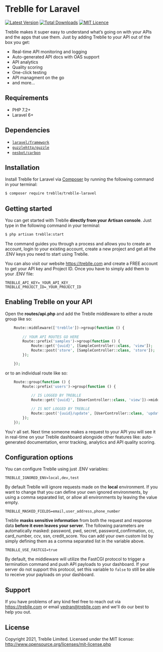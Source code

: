 # Treblle for Laravel

[![Latest Version](https://img.shields.io/packagist/v/treblle/treblle-laravel)](https://packagist.org/packages/treblle/treblle-laravel)
[![Total Downloads](https://img.shields.io/packagist/dt/treblle/treblle-laravel)](https://packagist.org/packages/treblle/treblle-laravel)
[![MIT Licence](https://img.shields.io/packagist/l/treblle/treblle-laravel)](LICENSE.md)

Treblle makes it super easy to understand what’s going on with your APIs and the apps that use them. Just by adding Treblle to your API out of the box you get:
* Real-time API monitoring and logging
* Auto-generated API docs with OAS support
* API analytics
* Quality scoring
* One-click testing
* API managment on the go
* and more...

## Requirements
* PHP 7.2+
* Laravel 6+

## Dependencies
* [`laravel/framework`](https://packagist.org/packages/laravel/framework)
* [`guzzlehttp/guzzle`](https://packagist.org/packages/guzzlehttp/guzzle)
* [`nesbot/carbon`](https://packagist.org/packages/nesbot/carbon)

## Installation
Install Treblle for Laravel via [Composer](http://getcomposer.org/) by running the following command in your terminal:

```bash
$ composer require treblle/treblle-laravel
```

## Getting started
You can get started with Treblle **directly from your Artisan console**. Just type in the following command in your terminal:
 
```bash
$ php artisan treblle:start
```
The command guides you through a process and allows you to create an account, login to your existing account, create a new project and get all the .ENV keys you need to start using Treblle.

You can also visit our website <https://treblle.com> and create a FREE account to get your API key and Project ID. Once you have to simply add them to your .ENV file:

```shell
TREBLLE_API_KEY=_YOUR_API_KEY_
TREBLLE_PROJECT_ID=_YOUR_PROJECT_ID
```

## Enabling Treblle on your API
Open the **routes/api.php** and add the Treblle middleware to either a route group like so:

```php
    Route::middleware(['treblle'])->group(function () {
        
        // YOUR API ROUTES GO HERE
        Route::prefix('samples')->group(function () {
            Route::get('{uuid}', [SampleController::class, 'view']);
            Route::post('store', [SampleController::class, 'store']);
        });

    });
```

or to an individual route like so:

```php
    Route::group(function () {
        Route::prefix('users')->group(function () {
            
            // IS LOGGED BY TREBLLE
            Route::get('{uuid}', [UserController::class, 'view'])->middleware('treblle');

            // IS NOT LOGGED BY TREBLLE
            Route::post('{uuid}/update', [UserController::class, 'update']);
        });
    });
```

You'r all set. Next time someone makes a request to your API you will see it in real-time on your Treblle dashboard alongside other features like: auto-generated documentation, error tracking, analytics and API quality scoring.

## Configuration options
You can configure Treblle using just .ENV variables:

```shell
TREBLLE_IGNORED_ENV=local,dev,test
```
By default Treblle will ignore requests made on the **local** environment. If you want to change that you can define your own ignored environments, by using a comma separated list, or allow all environments by leaving the value empty.

```shell
TREBLLE_MASKED_FIELDS=email,user_address,phone_number
```
Treblle **masks sensitive information** from both the request and response data **before it even leaves your server**. The following parameters are automatically masked: password, pwd, secret, password_confirmation, cc, card_number, ccv, ssn, credit_score. You can add your own custom list by simply defining them as a comma separated list in the variable above.

```shell
TREBLLE_USE_FASTCGI=true
```
By default, the middleware will utilize the FastCGI protocol to trigger a termination command and push API payloads to your dashboard. If your server do not support this protocol, set this variable to `false` to still be able to receive your payloads on your dashboard.

## Support
If you have problems of any kind feel free to reach out via <https://treblle.com> or email vedran@treblle.com and we'll do our best to help you out.

## License
Copyright 2021, Treblle Limited. Licensed under the MIT license:
http://www.opensource.org/licenses/mit-license.php
